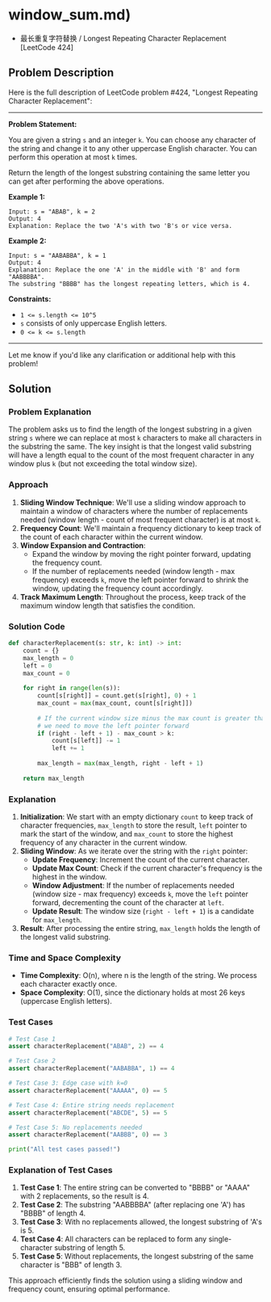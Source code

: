 # window_sum.md)
- 最长重复字符替换 / Longest Repeating Character Replacement [LeetCode 424]

## Problem Description

Here is the full description of LeetCode problem #424, "Longest Repeating Character Replacement":

---

**Problem Statement:**

You are given a string `s` and an integer `k`. You can choose any character of the string and change it to any other uppercase English character. You can perform this operation at most `k` times.

Return the length of the longest substring containing the same letter you can get after performing the above operations.

**Example 1:**

```
Input: s = "ABAB", k = 2
Output: 4
Explanation: Replace the two 'A's with two 'B's or vice versa.
```

**Example 2:**

```
Input: s = "AABABBA", k = 1
Output: 4
Explanation: Replace the one 'A' in the middle with 'B' and form "AABBBBA".
The substring "BBBB" has the longest repeating letters, which is 4.
```

**Constraints:**

- `1 <= s.length <= 10^5`
- `s` consists of only uppercase English letters.
- `0 <= k <= s.length`

--- 

Let me know if you'd like any clarification or additional help with this problem!

## Solution

### Problem Explanation
The problem asks us to find the length of the longest substring in a given string `s` where we can replace at most `k` characters to make all characters in the substring the same. The key insight is that the longest valid substring will have a length equal to the count of the most frequent character in any window plus `k` (but not exceeding the total window size).

### Approach
1. **Sliding Window Technique**: We'll use a sliding window approach to maintain a window of characters where the number of replacements needed (window length - count of most frequent character) is at most `k`.
2. **Frequency Count**: We'll maintain a frequency dictionary to keep track of the count of each character within the current window.
3. **Window Expansion and Contraction**: 
   - Expand the window by moving the right pointer forward, updating the frequency count.
   - If the number of replacements needed (window length - max frequency) exceeds `k`, move the left pointer forward to shrink the window, updating the frequency count accordingly.
4. **Track Maximum Length**: Throughout the process, keep track of the maximum window length that satisfies the condition.

### Solution Code
```python
def characterReplacement(s: str, k: int) -> int:
    count = {}
    max_length = 0
    left = 0
    max_count = 0
    
    for right in range(len(s)):
        count[s[right]] = count.get(s[right], 0) + 1
        max_count = max(max_count, count[s[right]])
        
        # If the current window size minus the max count is greater than k,
        # we need to move the left pointer forward
        if (right - left + 1) - max_count > k:
            count[s[left]] -= 1
            left += 1
        
        max_length = max(max_length, right - left + 1)
    
    return max_length
```

### Explanation
1. **Initialization**: We start with an empty dictionary `count` to keep track of character frequencies, `max_length` to store the result, `left` pointer to mark the start of the window, and `max_count` to store the highest frequency of any character in the current window.
2. **Sliding Window**: As we iterate over the string with the `right` pointer:
   - **Update Frequency**: Increment the count of the current character.
   - **Update Max Count**: Check if the current character's frequency is the highest in the window.
   - **Window Adjustment**: If the number of replacements needed (window size - max frequency) exceeds `k`, move the `left` pointer forward, decrementing the count of the character at `left`.
   - **Update Result**: The window size (`right - left + 1`) is a candidate for `max_length`.
3. **Result**: After processing the entire string, `max_length` holds the length of the longest valid substring.

### Time and Space Complexity
- **Time Complexity**: O(n), where n is the length of the string. We process each character exactly once.
- **Space Complexity**: O(1), since the dictionary holds at most 26 keys (uppercase English letters).

### Test Cases
```python
# Test Case 1
assert characterReplacement("ABAB", 2) == 4

# Test Case 2
assert characterReplacement("AABABBA", 1) == 4

# Test Case 3: Edge case with k=0
assert characterReplacement("AAAAA", 0) == 5

# Test Case 4: Entire string needs replacement
assert characterReplacement("ABCDE", 5) == 5

# Test Case 5: No replacements needed
assert characterReplacement("AABBB", 0) == 3

print("All test cases passed!")
```

### Explanation of Test Cases
1. **Test Case 1**: The entire string can be converted to "BBBB" or "AAAA" with 2 replacements, so the result is 4.
2. **Test Case 2**: The substring "AABBBBA" (after replacing one 'A') has "BBBB" of length 4.
3. **Test Case 3**: With no replacements allowed, the longest substring of 'A's is 5.
4. **Test Case 4**: All characters can be replaced to form any single-character substring of length 5.
5. **Test Case 5**: Without replacements, the longest substring of the same character is "BBB" of length 3.

This approach efficiently finds the solution using a sliding window and frequency count, ensuring optimal performance.